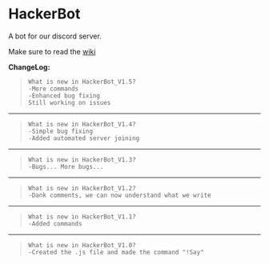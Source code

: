 # HackerBot
A bot for our discord server.

Make sure to read the [wiki](https://github.com/WhiteeyeHacker/HackerBot/wiki)

**ChangeLog:**

>     What is new in HackerBot_V1.5?
>     -More commands
>     -Enhanced bug fixing
>     Still working on issues

-------------------------

>     What is new in HackerBot_V1.4?
>     -Simple bug fixing
>     -Added automated server joining

    
-------------------------

>     What is new in HackerBot_V1.3?
>     -Bugs... More bugs...

    
-------------------------

>     What is new in HackerBot_V1.2?
>     -Dank comments, we can now understand what we write

    
-------------------------

>     What is new in HackerBot_V1.1?
>     -Added commands

    
-------------------------

>     What is new in HackerBot_V1.0?
>     -Created the .js file and made the command "!Say"

